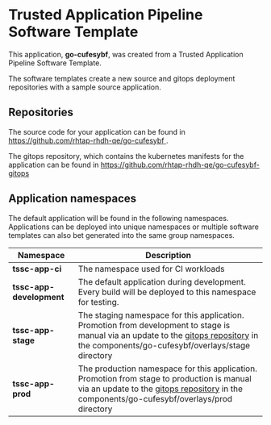 # Trusted Application Pipeline Software Template

This application, **go-cufesybf**, was created from a Trusted Application Pipeline Software Template.

The software templates create a new source and gitops deployment repositories with a sample source application. 

## Repositories

The source code for your application can be found in [https://github.com/rhtap-rhdh-qe/go-cufesybf ](https://github.com/rhtap-rhdh-qe/go-cufesybf ).
 
The gitops repository, which contains the kubernetes manifests for the application can be found in 
[https://github.com/rhtap-rhdh-qe/go-cufesybf-gitops ](https://github.com/rhtap-rhdh-qe/go-cufesybf-gitops ) 

## Application namespaces 

The default application will be found in the following namespaces. Applications can be deployed into unique namespaces or multiple software templates can also bet generated into the same group namespaces.  

|  Namespace   |  Description   |  
| -------- | -------- |
| **tssc-app-ci** | The namespace used for CI workloads |
| **tssc-app-development** | The default application during development. Every build will be deployed to this namespace for testing. |
| **tssc-app-stage** | The staging namespace for this application. Promotion from development to stage is manual via an update to the [gitops repository](https://github.com/rhtap-rhdh-qe/go-cufesybf-gitops ) in the components/go-cufesybf/overlays/stage directory |
| **tssc-app-prod** | The production namespace for this application. Promotion from stage to production is manual via an update to the [gitops repository](https://github.com/rhtap-rhdh-qe/go-cufesybf-gitops ) in the components/go-cufesybf/overlays/prod directory |